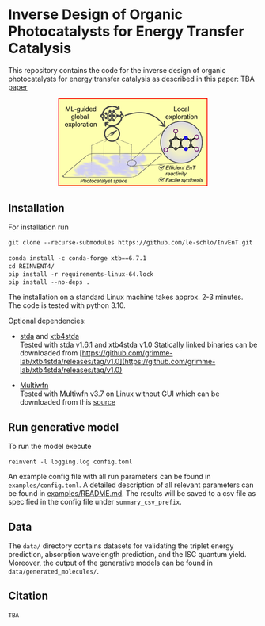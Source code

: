 # Inverse Design of Organic Photocatalysts for Energy Transfer Catalysis

This repository contains the code for the inverse design of organic photocatalysts for energy transfer catalysis as described in this paper: TBA [paper](TBA)

<p align="center">
  <img src="image.jpg" width="60%" />
</p>

## Installation
For installation run
```
git clone --recurse-submodules https://github.com/le-schlo/InvEnT.git

conda install -c conda-forge xtb==6.7.1
cd REINVENT4/
pip install -r requirements-linux-64.lock
pip install --no-deps .
```

The installation on a standard Linux machine takes approx. 2-3 minutes.
The code is tested with python 3.10.

Optional dependencies:
- [stda](https://github.com/grimme-lab/std2/tree/v1.6.1) and [xtb4stda](https://github.com/grimme-lab/xtb4stda) <br />
  Tested with stda v1.6.1 and xtb4stda v1.0
  Statically linked binaries can be downloaded from [https://github.com/grimme-lab/xtb4stda/releases/tag/v1.0](https://github.com/grimme-lab/xtb4stda/releases/tag/v1.0)
  
- [Multiwfn](https://doi.org/10.1063/5.0216272) <br />
  Tested with Multiwfn v3.7 on Linux without GUI which can be downloaded from this [source](http://sobereva.com/multiwfn/misc/Multiwfn_3.7_bin_Linux_noGUI.zip)

## Run generative model
To run the model execute 
```
reinvent -l logging.log config.toml
```
An example config file with all run parameters can be found in `examples/config.toml`. A detailed description of all relevant parameters can be found in [examples/README.md](examples). The results will be saved to a csv file as specified in the config file under `summary_csv_prefix`.

## Data
The `data/` directory contains datasets for validating the triplet energy prediction, absorption wavelength prediction, and the ISC quantum yield. Moreover, the output of the generative models can be found in `data/generated_molecules/`.

## Citation
```
TBA
```
